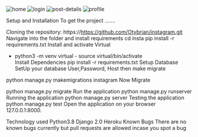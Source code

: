 


![home](https://user-images.githubusercontent.com/93243367/161722539-e658a6d5-2795-4866-8845-3f4c74f0a0a6.png)
![login](https://user-images.githubusercontent.com/93243367/161722672-bffe4b17-9727-4904-9cc2-8928e31d3e8a.png)
![post-details](https://user-images.githubusercontent.com/93243367/161722703-f437bc6f-3cd1-4b91-a5fb-08ab6b4d1897.png)
![profile](https://user-images.githubusercontent.com/93243367/161722744-36e767b8-c5d9-4193-a083-2458c7458f91.png)

Setup and Installation
To get the project .......

Cloning the repository:
https://https://github.com/Otybrian/instagram.git 
Navigate into the folder and install requirements
cd insta pip install -r requirements.txt 
Install and activate Virtual
- python3 -m venv virtual - source virtual/bin/activate  
Install Dependencies
pip install -r requirements.txt 
Setup Database
SetUp your database User,Password, Host then make migrate

python manage.py makemigrations instagram
Now Migrate

python manage.py migrate 
Run the application
python manage.py runserver 
Running the application
python manage.py server 
Testing the application
python manage.py test 
Open the application on your browser 127.0.0.1:8000.

Technology used
Python3.8
Django 2.0
Heroku
Known Bugs
There are no known bugs currently but pull requests are allowed incase you spot a bug
